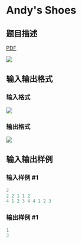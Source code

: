 # Andy&#039;s Shoes

## 题目描述

[problemUrl]: https://uva.onlinejudge.org/index.php?option=com_onlinejudge&Itemid=8&category=25&page=show_problem&problem=2305

[PDF](https://uva.onlinejudge.org/external/113/p11330.pdf)

![](https://cdn.luogu.com.cn/upload/vjudge_pic/UVA11330/6e40928dee12de55754daec460ffe98b224fac6f.png)

## 输入输出格式

### 输入格式

![](https://cdn.luogu.com.cn/upload/vjudge_pic/UVA11330/01d3783a463279da33688a26971f7ba59530b2be.png)

### 输出格式

![](https://cdn.luogu.com.cn/upload/vjudge_pic/UVA11330/64492ea519cf4a013758fa8d92719676288f03fe.png)

## 输入输出样例

### 输入样例 #1

```cpp
2
2 2 1 1 2
4 1 2 3 4 4 1 2 3
```


### 输出样例 #1

```cpp
1
3
```


